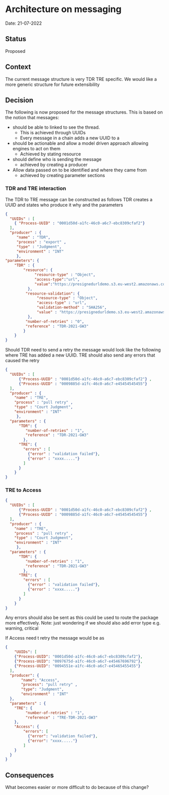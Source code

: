 # Architecture on messaging

Date: 21-07-2022

## Status

Proposed

## Context

The current message structure is very TDR TRE specific. We would like a more generic structure for future extensibility

## Decision

The following is now proposed for the message structures. This is based on the notion that messages:
- should be able to linked to see the thread. 
    - This is achieved through UUIDs
    - Every message in a chain adds a new UUID to a 
- should be actionable and allow a model driven approach allowing engines to act on them
    - Achieved by stating resource
- should define who is sending the message
    - achieved by creating a producer
- Allow data passed on to be identified and where they came from
    - achieved by creating parameter sections

### TDR and TRE interaction

The TDR to TRE message can be constructed as follows
TDR creates a UUID and states who produce it why and the parameters 

```JSON
{
  "UUIDs" : [
    { "Process-UUID" : "0001d50d-a1fc-46c0-a6c7-ebc8309cfaf2"}
  ],
  "producer" : {
     "name" : "TDR",
     "process" : "export" ,
	 "type" : "Judgment",
	 "environment" : "INT"
	 },
"parameters": {
	"TDR" : {
		"resource": {
			 "resource-type" : "Object",
			 "access-type":"url",
			 "value":"https://presignedurldemo.s3.eu-west2.amazonaws.com/TDR-2021-GW3.tar.gz........." 
		  },
		 "resource-validation": {
			  "resource-type" : "Object",
			  "access-type" : "url",
			  "validation-method" : "SHA256",
			  "value" : "https://presignedurldemo.s3.eu-west2.amazonaws.com/TDR-2021-GW3.tar.gz.sha256........."
		  },
		 "number-of-retries" : "0",
		 "reference" : "TDR-2021-GW3"
		}
	}
}
```

Should TDR need to send a retry the message would look like the following where TRE has added a new UUID.
TRE should also send any errors that caused the retry

```JSON
{
  "UUIDs" : [
	  {"Process-UUID" : "0001d50d-a1fc-46c0-a6c7-ebc8309cfaf2"} ,
	  {"Process-UUID" : "0009885d-a1fc-46c0-a6c7-e45454545455"}
  ],
  "producer" : {
    "name" : "TRE",
    "process" : "pull retry" ,
	"type" : "Court Judgment",
	"environment" : "INT"
	 },
  "parameters" : {
	  "TDR": {
		 "number-of-retries" : "1",
		 "reference" : "TDR-2021-GW3"
		},
	  "TRE": {
		"errors" : [ 
		  {"error" : "validation failed"},
		  {"error" : "xxxx....."}
		]
	  }	
	}
}
```

### TRE to Access

```JSON
{
  "UUIDs" : [
	  {"Process-UUID" : "0001d50d-a1fc-46c0-a6c7-ebc8309cfaf2"} ,
	  {"Process-UUID" : "0009885d-a1fc-46c0-a6c7-e45454545455"}
  ],
  "producer" : {
    "name" : "TRE",
    "process" : "pull retry" ,
	"type" : "Court Judgment",
	"environment" : "INT"
	 },
  "parameters" : {
	  "TDR": {
		 "number-of-retries" : "1",
		 "reference" : "TDR-2021-GW3"
		},
	  "TRE": {
		"errors" : [ 
		  {"error" : "validation failed"},
		  {"error" : "xxxx....."}
		]
	  }	
	}
}
```

Any errors should also be sent as this could be used to route the package more effectively. 
Note: just wondering if we should also add error type e.g. warning, critical 

If Access need t retry the message would be as

```JSON
{
    "UUIDs": [
  	{"Process-UUID": "0001d50d-a1fc-46c0-a6c7-ebc8309cfaf2"},
  	{"Process-UUID": "0097675d-a1fc-46c0-a6c7-e45467696792"},
  	{"Process-UUID": "0094551e-a1fc-46c0-a6c7-e45465455455"}
  ],
  "producer": {
       "name": "Access",
       "process": "pull retry" ,
  	   "type": "Judgment",
       "environment" : "INT"
  },
  "parameters" : {
  	"TRE": {
  		 "number-of-retries" : "1",
  		 "reference" : "TRE-TDR-2021-GW3"
    },
  	"Access": {
  		"errors": [ 
  		  {"error": "validation failed"},
  		  {"error": "xxxx....."}
  		]
    }
  }
}
```


## Consequences

What becomes easier or more difficult to do because of this change?